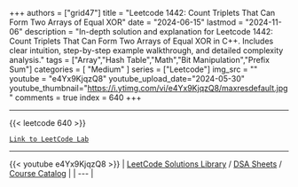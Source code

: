 
+++
authors = ["grid47"]
title = "Leetcode 1442: Count Triplets That Can Form Two Arrays of Equal XOR"
date = "2024-06-15"
lastmod = "2024-11-06"
description = "In-depth solution and explanation for Leetcode 1442: Count Triplets That Can Form Two Arrays of Equal XOR in C++. Includes clear intuition, step-by-step example walkthrough, and detailed complexity analysis."
tags = ["Array","Hash Table","Math","Bit Manipulation","Prefix Sum"]
categories = [
    "Medium"
]
series = ["Leetcode"]
img_src = ""
youtube = "e4Yx9KjqzQ8"
youtube_upload_date="2024-05-30"
youtube_thumbnail="https://i.ytimg.com/vi/e4Yx9KjqzQ8/maxresdefault.jpg"
comments = true
index = 640
+++



---
{{< leetcode 640 >}}

[`Link to LeetCode Lab`](https://leetcode.com/problems/count-triplets-that-can-form-two-arrays-of-equal-xor/description/)

---
{{< youtube e4Yx9KjqzQ8 >}}
| [LeetCode Solutions Library](https://grid47.xyz/leetcode/) / [DSA Sheets](https://grid47.xyz/sheets/) / [Course Catalog](https://grid47.xyz/courses/) |
| --- |
